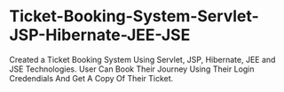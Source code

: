 # Ticket-Booking-System-Servlet-JSP-Hibernate-JEE-JSE
Created a Ticket Booking System Using Servlet, JSP, Hibernate, JEE and JSE Technologies. User Can Book Their  Journey Using Their Login Credendials And Get A Copy Of Their Ticket.
